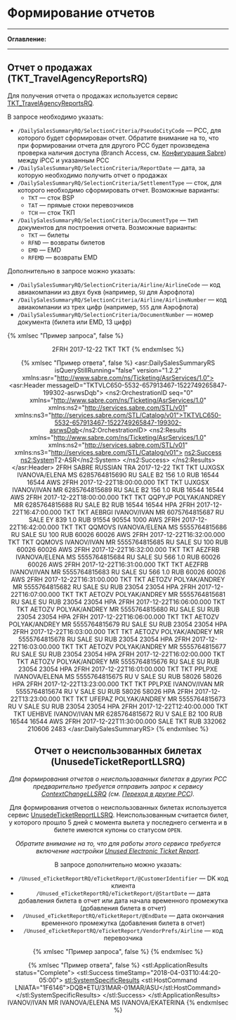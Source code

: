 # Формирование отчетов

-----

**Оглавление:**
<!-- toc -->

-----

## Отчет о продажах (TKT_TravelAgencyReportsRQ)

Для получения отчета о продажах используется сервис [TKT_TravelAgencyReportsRQ](https://developer.sabre.com/docs/read/soap_apis/air/fulfill/display_audit_trail).

В запросе необходимо указать:
- ```/DailySalesSummaryRQ/SelectionCriteria/PseudoCityCode``` — PCC, для которого будет сформирован отчет. Обратите внимание на то, что при формировании отчета для другого PCC будет произведена проверка наличия доступа (Branch Access, см. [Конфигурация Sabre](configuration.md)) между iPCC и указанным PCC
- ```/DailySalesSummaryRQ/SelectionCriteria/ReportDate``` — дата, за которую необходимо получить отчет о продажах
- ```/DailySalesSummaryRQ/SelectionCriteria/SettlementType``` — сток, для которого необходимо сформировать отчет. Возможные варианты:
    - ```TKT``` — сток BSP
    - ```TAT``` — прямые стоки перевозчиков
    - ```TCH``` — сток ТКП
- ```/DailySalesSummaryRQ/SelectionCriteria/DocumentType``` — тип документов для построения отчета. Возможные варианты:
    - ```TKT``` — билеты
    - ```RFND``` — возвраты билетов
    - ```EMD``` — EMD
    - ```RFEMD``` — возвраты EMD

Дополнительно в запросе можно указать:
- ```/DailySalesSummaryRQ/SelectionCriteria/Airline/AirlineCode``` — код авиакомпании из двух букв (например, ```SU``` для Аэрофлота)
- ```/DailySalesSummaryRQ/SelectionCriteria/Airline/AirlineNumber``` — код авиакомпании из трех цифр (например, ```555``` для Аэрофлота)
- ```/DailySalesSummaryRQ/SelectionCriteria/DocumentNumber``` — номер документа (билета или EMD, 13 цифр)

{% xmlsec "Пример запроса", false %}
<DailySalesSummaryRQ version="1.2.2" xmlns="http://www.sabre.com/ns/Ticketing/AsrServices/1.0">
  <Header/>
  <SelectionCriteria>
    <PseudoCityCode>2FRH</PseudoCityCode>
    <ReportDate>2017-12-22</ReportDate>
    <SettlementType>TKT</SettlementType>
    <DocumentType>TKT</DocumentType>
  </SelectionCriteria>
</DailySalesSummaryRQ>
{% endxmlsec %}

{% xmlsec "Пример ответа", false %}
<asr:DailySalesSummaryRS isQueryStillRunning="false" version="1.2.2" xmlns:asr="http://www.sabre.com/ns/Ticketing/AsrServices/1.0">
  <asr:Header messageID="TKTVLC650-5532-657913467-1522749265847-199302-asrwsDqb">
    <ns2:OrchestrationID seq="0" xmlns="http://www.sabre.com/ns/Ticketing/AsrServices/1.0" xmlns:ns2="http://services.sabre.com/STL/v01" xmlns:ns3="http://services.sabre.com/STL/Catalog/v01">TKTVLC650-5532-657913467-1522749265847-199302-asrwsDqb</ns2:OrchestrationID>
    <ns2:Results xmlns="http://www.sabre.com/ns/Ticketing/AsrServices/1.0" xmlns:ns2="http://services.sabre.com/STL/v01" xmlns:ns3="http://services.sabre.com/STL/Catalog/v01">
      <ns2:Success>
        <ns2:System>T2-ASR</ns2:System>
      </ns2:Success>
    </ns2:Results>
  </asr:Header>
  <DSHeader xmlns="http://www.sabre.com/ns/Ticketing/AsrServices/1.0" xmlns:ns2="http://services.sabre.com/STL/v01" xmlns:ns3="http://services.sabre.com/STL/Catalog/v01">
    <PseudoCityCode>2FRH</PseudoCityCode>
    <AgencyName>SABRE RUSSIAN TRA</AgencyName>
  </DSHeader>
  <DailySalesReport xmlns="http://www.sabre.com/ns/Ticketing/AsrServices/1.0" xmlns:ns2="http://services.sabre.com/STL/v01" xmlns:ns3="http://services.sabre.com/STL/Catalog/v01">
    <ReportDate>2017-12-22</ReportDate>
    <Transaction electronicDocument="true" itineraryType="I" nonInteractive="false">
      <DocumentType>TKT</DocumentType>
      <SettlementType>TKT</SettlementType>
      <PnrLocator>UJXGSX</PnrLocator>
      <PassengerName>IVANOVA/ELENA MS</PassengerName>
      <DocumentDetails>
        <DocumentNumber>6285764815690</DocumentNumber>
        <StockType>RU</StockType>
        <TransactionCode>SALE</TransactionCode>
      </DocumentDetails>
      <AirlineCode AirlineNumber="628">B2</AirlineCode>
      <Commission>
        <Amount>156</Amount>
        <Percent>1.0</Percent>
      </Commission>
      <Payments>
        <CurrencyCode decimalPlace="0">RUB</CurrencyCode>
        <DocumentPayment>
          <PaymentTotal>16544</PaymentTotal>
          <PaymentDetail category="Cash" fop="CA">
            <PaymentAmount>16544</PaymentAmount>
          </PaymentDetail>
        </DocumentPayment>
      </Payments>
      <AgentSine>AWS</AgentSine>
      <AgentPseudoCity>2FRH</AgentPseudoCity>
      <TransactionDateTime>2017-12-22T18:00:00.000</TransactionDateTime>
    </Transaction>
    <Transaction electronicDocument="true" itineraryType="I" nonInteractive="false">
      <DocumentType>TKT</DocumentType>
      <SettlementType>TKT</SettlementType>
      <PnrLocator>UJXGSX</PnrLocator>
      <PassengerName>IVANOV/IVAN MR</PassengerName>
      <DocumentDetails>
        <DocumentNumber>6285764815689</DocumentNumber>
        <StockType>RU</StockType>
        <TransactionCode>SALE</TransactionCode>
      </DocumentDetails>
      <AirlineCode AirlineNumber="628">B2</AirlineCode>
      <Commission>
        <Amount>156</Amount>
        <Percent>1.0</Percent>
      </Commission>
      <Payments>
        <CurrencyCode decimalPlace="0">RUB</CurrencyCode>
        <DocumentPayment>
          <PaymentTotal>16544</PaymentTotal>
          <PaymentDetail category="Cash" fop="CA">
            <PaymentAmount>16544</PaymentAmount>
          </PaymentDetail>
        </DocumentPayment>
      </Payments>
      <AgentSine>AWS</AgentSine>
      <AgentPseudoCity>2FRH</AgentPseudoCity>
      <TransactionDateTime>2017-12-22T18:00:00.000</TransactionDateTime>
    </Transaction>
    <Transaction electronicDocument="true" itineraryType="I" nonInteractive="false">
      <DocumentType>TKT</DocumentType>
      <SettlementType>TKT</SettlementType>
      <PnrLocator>QQPYJP</PnrLocator>
      <PassengerName>POLYAK/ANDREY MR</PassengerName>
      <DocumentDetails>
        <DocumentNumber>6285764815688</DocumentNumber>
        <StockType>RU</StockType>
        <TransactionCode>SALE</TransactionCode>
      </DocumentDetails>
      <AirlineCode AirlineNumber="628">B2</AirlineCode>
      <Payments>
        <CurrencyCode decimalPlace="0">RUB</CurrencyCode>
        <DocumentPayment>
          <PaymentTotal>16544</PaymentTotal>
          <PaymentDetail category="Cash" fop="CA">
            <PaymentAmount>16544</PaymentAmount>
          </PaymentDetail>
        </DocumentPayment>
      </Payments>
      <AgentSine>HPA</AgentSine>
      <AgentPseudoCity>2FRH</AgentPseudoCity>
      <TransactionDateTime>2017-12-22T16:47:00.000</TransactionDateTime>
    </Transaction>
    <Transaction electronicDocument="true" itineraryType="I" nonInteractive="false">
      <DocumentType>TKT</DocumentType>
      <SettlementType>TKT</SettlementType>
      <PnrLocator>AEBRGI</PnrLocator>
      <PassengerName>IVANOV/IVAN MR</PassengerName>
      <DocumentDetails>
        <DocumentNumber>6075764815687</DocumentNumber>
        <StockType>RU</StockType>
        <TransactionCode>SALE</TransactionCode>
      </DocumentDetails>
      <AirlineCode AirlineNumber="607">EY</AirlineCode>
      <Commission>
        <Amount>839</Amount>
        <Percent>1.0</Percent>
      </Commission>
      <Payments>
        <CurrencyCode decimalPlace="0">RUB</CurrencyCode>
        <DocumentPayment>
          <PaymentTotal>91554</PaymentTotal>
          <PaymentDetail cardType="AX" category="Credit" fop="CC">
            <PaymentAmount>90554</PaymentAmount>
          </PaymentDetail>
          <PaymentDetail category="Cash" fop="CA">
            <PaymentAmount>1000</PaymentAmount>
          </PaymentDetail>
        </DocumentPayment>
      </Payments>
      <AgentSine>AWS</AgentSine>
      <AgentPseudoCity>2FRH</AgentPseudoCity>
      <TransactionDateTime>2017-12-22T16:42:00.000</TransactionDateTime>
    </Transaction>
    <Transaction electronicDocument="true" itineraryType="D" nonInteractive="false">
      <DocumentType>TKT</DocumentType>
      <SettlementType>TKT</SettlementType>
      <PnrLocator>QQMOVS</PnrLocator>
      <PassengerName>IVANOVA/ELENA MS</PassengerName>
      <DocumentDetails>
        <DocumentNumber>5555764815686</DocumentNumber>
        <StockType>RU</StockType>
        <TransactionCode>SALE</TransactionCode>
      </DocumentDetails>
      <AirlineCode AirlineNumber="555">SU</AirlineCode>
      <Commission>
        <Amount>100</Amount>
      </Commission>
      <Payments>
        <CurrencyCode decimalPlace="0">RUB</CurrencyCode>
        <DocumentPayment>
          <PaymentTotal>60026</PaymentTotal>
          <PaymentDetail cardType="AX" category="Credit" fop="CC">
            <PaymentAmount>60026</PaymentAmount>
          </PaymentDetail>
        </DocumentPayment>
      </Payments>
      <AgentSine>AWS</AgentSine>
      <AgentPseudoCity>2FRH</AgentPseudoCity>
      <TransactionDateTime>2017-12-22T16:32:00.000</TransactionDateTime>
    </Transaction>
    <Transaction electronicDocument="true" itineraryType="D" nonInteractive="false">
      <DocumentType>TKT</DocumentType>
      <SettlementType>TKT</SettlementType>
      <PnrLocator>QQMOVS</PnrLocator>
      <PassengerName>IVANOV/IVAN MR</PassengerName>
      <DocumentDetails>
        <DocumentNumber>5555764815685</DocumentNumber>
        <StockType>RU</StockType>
        <TransactionCode>SALE</TransactionCode>
      </DocumentDetails>
      <AirlineCode AirlineNumber="555">SU</AirlineCode>
      <Commission>
        <Amount>100</Amount>
      </Commission>
      <Payments>
        <CurrencyCode decimalPlace="0">RUB</CurrencyCode>
        <DocumentPayment>
          <PaymentTotal>60026</PaymentTotal>
          <PaymentDetail cardType="AX" category="Credit" fop="CC">
            <PaymentAmount>60026</PaymentAmount>
          </PaymentDetail>
        </DocumentPayment>
      </Payments>
      <AgentSine>AWS</AgentSine>
      <AgentPseudoCity>2FRH</AgentPseudoCity>
      <TransactionDateTime>2017-12-22T16:32:00.000</TransactionDateTime>
    </Transaction>
    <Transaction electronicDocument="true" itineraryType="D" nonInteractive="false">
      <DocumentType>TKT</DocumentType>
      <SettlementType>TKT</SettlementType>
      <PnrLocator>AEZFRB</PnrLocator>
      <PassengerName>IVANOVA/ELENA MS</PassengerName>
      <DocumentDetails>
        <DocumentNumber>5555764815684</DocumentNumber>
        <StockType>RU</StockType>
        <TransactionCode>SALE</TransactionCode>
      </DocumentDetails>
      <AirlineCode AirlineNumber="555">SU</AirlineCode>
      <Commission>
        <Amount>566</Amount>
        <Percent>1.0</Percent>
      </Commission>
      <Payments>
        <CurrencyCode decimalPlace="0">RUB</CurrencyCode>
        <DocumentPayment>
          <PaymentTotal>60026</PaymentTotal>
          <PaymentDetail category="Cash" fop="CA">
            <PaymentAmount>60026</PaymentAmount>
          </PaymentDetail>
        </DocumentPayment>
      </Payments>
      <AgentSine>AWS</AgentSine>
      <AgentPseudoCity>2FRH</AgentPseudoCity>
      <TransactionDateTime>2017-12-22T16:31:00.000</TransactionDateTime>
    </Transaction>
    <Transaction electronicDocument="true" itineraryType="D" nonInteractive="false">
      <DocumentType>TKT</DocumentType>
      <SettlementType>TKT</SettlementType>
      <PnrLocator>AEZFRB</PnrLocator>
      <PassengerName>IVANOV/IVAN MR</PassengerName>
      <DocumentDetails>
        <DocumentNumber>5555764815683</DocumentNumber>
        <StockType>RU</StockType>
        <TransactionCode>SALE</TransactionCode>
      </DocumentDetails>
      <AirlineCode AirlineNumber="555">SU</AirlineCode>
      <Commission>
        <Amount>566</Amount>
        <Percent>1.0</Percent>
      </Commission>
      <Payments>
        <CurrencyCode decimalPlace="0">RUB</CurrencyCode>
        <DocumentPayment>
          <PaymentTotal>60026</PaymentTotal>
          <PaymentDetail category="Cash" fop="CA">
            <PaymentAmount>60026</PaymentAmount>
          </PaymentDetail>
        </DocumentPayment>
      </Payments>
      <AgentSine>AWS</AgentSine>
      <AgentPseudoCity>2FRH</AgentPseudoCity>
      <TransactionDateTime>2017-12-22T16:31:00.000</TransactionDateTime>
    </Transaction>
    <Transaction electronicDocument="true" itineraryType="D" nonInteractive="false">
      <DocumentType>TKT</DocumentType>
      <SettlementType>TKT</SettlementType>
      <PnrLocator>AETOZV</PnrLocator>
      <PassengerName>POLYAK/ANDREY MR</PassengerName>
      <DocumentDetails>
        <DocumentNumber>5555764815682</DocumentNumber>
        <StockType>RU</StockType>
        <TransactionCode>SALE</TransactionCode>
      </DocumentDetails>
      <AirlineCode AirlineNumber="555">SU</AirlineCode>
      <Payments>
        <CurrencyCode decimalPlace="0">RUB</CurrencyCode>
        <DocumentPayment>
          <PaymentTotal>23054</PaymentTotal>
          <PaymentDetail category="Cash" fop="CA">
            <PaymentAmount>23054</PaymentAmount>
          </PaymentDetail>
        </DocumentPayment>
      </Payments>
      <AgentSine>HPA</AgentSine>
      <AgentPseudoCity>2FRH</AgentPseudoCity>
      <TransactionDateTime>2017-12-22T16:07:00.000</TransactionDateTime>
    </Transaction>
    <Transaction electronicDocument="true" itineraryType="D" nonInteractive="false">
      <DocumentType>TKT</DocumentType>
      <SettlementType>TKT</SettlementType>
      <PnrLocator>AETOZV</PnrLocator>
      <PassengerName>POLYAK/ANDREY MR</PassengerName>
      <DocumentDetails>
        <DocumentNumber>5555764815681</DocumentNumber>
        <StockType>RU</StockType>
        <TransactionCode>SALE</TransactionCode>
      </DocumentDetails>
      <AirlineCode AirlineNumber="555">SU</AirlineCode>
      <Payments>
        <CurrencyCode decimalPlace="0">RUB</CurrencyCode>
        <DocumentPayment>
          <PaymentTotal>23054</PaymentTotal>
          <PaymentDetail category="Cash" fop="CA">
            <PaymentAmount>23054</PaymentAmount>
          </PaymentDetail>
        </DocumentPayment>
      </Payments>
      <AgentSine>HPA</AgentSine>
      <AgentPseudoCity>2FRH</AgentPseudoCity>
      <TransactionDateTime>2017-12-22T16:06:00.000</TransactionDateTime>
    </Transaction>
    <Transaction electronicDocument="true" itineraryType="D" nonInteractive="false">
      <DocumentType>TKT</DocumentType>
      <SettlementType>TKT</SettlementType>
      <PnrLocator>AETOZV</PnrLocator>
      <PassengerName>POLYAK/ANDREY MR</PassengerName>
      <DocumentDetails>
        <DocumentNumber>5555764815680</DocumentNumber>
        <StockType>RU</StockType>
        <TransactionCode>SALE</TransactionCode>
      </DocumentDetails>
      <AirlineCode AirlineNumber="555">SU</AirlineCode>
      <Payments>
        <CurrencyCode decimalPlace="0">RUB</CurrencyCode>
        <DocumentPayment>
          <PaymentTotal>23054</PaymentTotal>
          <PaymentDetail category="Cash" fop="CA">
            <PaymentAmount>23054</PaymentAmount>
          </PaymentDetail>
        </DocumentPayment>
      </Payments>
      <AgentSine>HPA</AgentSine>
      <AgentPseudoCity>2FRH</AgentPseudoCity>
      <TransactionDateTime>2017-12-22T16:06:00.000</TransactionDateTime>
    </Transaction>
    <Transaction electronicDocument="true" itineraryType="D" nonInteractive="false">
      <DocumentType>TKT</DocumentType>
      <SettlementType>TKT</SettlementType>
      <PnrLocator>AETOZV</PnrLocator>
      <PassengerName>POLYAK/ANDREY MR</PassengerName>
      <DocumentDetails>
        <DocumentNumber>5555764815679</DocumentNumber>
        <StockType>RU</StockType>
        <TransactionCode>SALE</TransactionCode>
      </DocumentDetails>
      <AirlineCode AirlineNumber="555">SU</AirlineCode>
      <Payments>
        <CurrencyCode decimalPlace="0">RUB</CurrencyCode>
        <DocumentPayment>
          <PaymentTotal>23054</PaymentTotal>
          <PaymentDetail category="Cash" fop="CA">
            <PaymentAmount>23054</PaymentAmount>
          </PaymentDetail>
        </DocumentPayment>
      </Payments>
      <AgentSine>HPA</AgentSine>
      <AgentPseudoCity>2FRH</AgentPseudoCity>
      <TransactionDateTime>2017-12-22T16:03:00.000</TransactionDateTime>
    </Transaction>
    <Transaction electronicDocument="true" itineraryType="D" nonInteractive="false">
      <DocumentType>TKT</DocumentType>
      <SettlementType>TKT</SettlementType>
      <PnrLocator>AETOZV</PnrLocator>
      <PassengerName>POLYAK/ANDREY MR</PassengerName>
      <DocumentDetails>
        <DocumentNumber>5555764815678</DocumentNumber>
        <StockType>RU</StockType>
        <TransactionCode>SALE</TransactionCode>
      </DocumentDetails>
      <AirlineCode AirlineNumber="555">SU</AirlineCode>
      <Payments>
        <CurrencyCode decimalPlace="0">RUB</CurrencyCode>
        <DocumentPayment>
          <PaymentTotal>23054</PaymentTotal>
          <PaymentDetail category="Cash" fop="CA">
            <PaymentAmount>23054</PaymentAmount>
          </PaymentDetail>
        </DocumentPayment>
      </Payments>
      <AgentSine>HPA</AgentSine>
      <AgentPseudoCity>2FRH</AgentPseudoCity>
      <TransactionDateTime>2017-12-22T16:03:00.000</TransactionDateTime>
    </Transaction>
    <Transaction electronicDocument="true" itineraryType="D" nonInteractive="false">
      <DocumentType>TKT</DocumentType>
      <SettlementType>TKT</SettlementType>
      <PnrLocator>AETOZV</PnrLocator>
      <PassengerName>POLYAK/ANDREY MR</PassengerName>
      <DocumentDetails>
        <DocumentNumber>5555764815677</DocumentNumber>
        <StockType>RU</StockType>
        <TransactionCode>SALE</TransactionCode>
      </DocumentDetails>
      <AirlineCode AirlineNumber="555">SU</AirlineCode>
      <Payments>
        <CurrencyCode decimalPlace="0">RUB</CurrencyCode>
        <DocumentPayment>
          <PaymentTotal>23054</PaymentTotal>
          <PaymentDetail category="Cash" fop="CA">
            <PaymentAmount>23054</PaymentAmount>
          </PaymentDetail>
        </DocumentPayment>
      </Payments>
      <AgentSine>HPA</AgentSine>
      <AgentPseudoCity>2FRH</AgentPseudoCity>
      <TransactionDateTime>2017-12-22T16:02:00.000</TransactionDateTime>
    </Transaction>
    <Transaction electronicDocument="true" itineraryType="D" nonInteractive="false">
      <DocumentType>TKT</DocumentType>
      <SettlementType>TKT</SettlementType>
      <PnrLocator>AETOZV</PnrLocator>
      <PassengerName>POLYAK/ANDREY MR</PassengerName>
      <DocumentDetails>
        <DocumentNumber>5555764815676</DocumentNumber>
        <StockType>RU</StockType>
        <TransactionCode>SALE</TransactionCode>
      </DocumentDetails>
      <AirlineCode AirlineNumber="555">SU</AirlineCode>
      <Payments>
        <CurrencyCode decimalPlace="0">RUB</CurrencyCode>
        <DocumentPayment>
          <PaymentTotal>23054</PaymentTotal>
          <PaymentDetail category="Cash" fop="CA">
            <PaymentAmount>23054</PaymentAmount>
          </PaymentDetail>
        </DocumentPayment>
      </Payments>
      <AgentSine>HPA</AgentSine>
      <AgentPseudoCity>2FRH</AgentPseudoCity>
      <TransactionDateTime>2017-12-22T16:01:00.000</TransactionDateTime>
    </Transaction>
    <Transaction electronicDocument="true" itineraryType="D" nonInteractive="false">
      <DocumentType>TKT</DocumentType>
      <SettlementType>TKT</SettlementType>
      <PnrLocator>PPLPXE</PnrLocator>
      <PassengerName>IVANOVA/ELENA MS</PassengerName>
      <DocumentDetails>
        <DocumentNumber>5555764815675</DocumentNumber>
        <StockType>RU</StockType>
        <DocumentStatusCode>V</DocumentStatusCode>
        <TransactionCode>SALE</TransactionCode>
      </DocumentDetails>
      <AirlineCode AirlineNumber="555">SU</AirlineCode>
      <Payments>
        <CurrencyCode decimalPlace="0">RUB</CurrencyCode>
        <DocumentPayment>
          <PaymentTotal>58026</PaymentTotal>
          <PaymentDetail category="Cash" fop="CA">
            <PaymentAmount>58026</PaymentAmount>
          </PaymentDetail>
        </DocumentPayment>
      </Payments>
      <AgentSine>HPA</AgentSine>
      <AgentPseudoCity>2FRH</AgentPseudoCity>
      <TransactionDateTime>2017-12-22T13:23:00.000</TransactionDateTime>
    </Transaction>
    <Transaction electronicDocument="true" itineraryType="D" nonInteractive="false">
      <DocumentType>TKT</DocumentType>
      <SettlementType>TKT</SettlementType>
      <PnrLocator>PPLPXE</PnrLocator>
      <PassengerName>IVANOV/IVAN MR</PassengerName>
      <DocumentDetails>
        <DocumentNumber>5555764815674</DocumentNumber>
        <StockType>RU</StockType>
        <DocumentStatusCode>V</DocumentStatusCode>
        <TransactionCode>SALE</TransactionCode>
      </DocumentDetails>
      <AirlineCode AirlineNumber="555">SU</AirlineCode>
      <Payments>
        <CurrencyCode decimalPlace="0">RUB</CurrencyCode>
        <DocumentPayment>
          <PaymentTotal>58026</PaymentTotal>
          <PaymentDetail category="Cash" fop="CA">
            <PaymentAmount>58026</PaymentAmount>
          </PaymentDetail>
        </DocumentPayment>
      </Payments>
      <AgentSine>HPA</AgentSine>
      <AgentPseudoCity>2FRH</AgentPseudoCity>
      <TransactionDateTime>2017-12-22T13:23:00.000</TransactionDateTime>
    </Transaction>
    <Transaction electronicDocument="true" itineraryType="D" nonInteractive="false">
      <DocumentType>TKT</DocumentType>
      <SettlementType>TKT</SettlementType>
      <PnrLocator>UFEPAZ</PnrLocator>
      <PassengerName>POLYAK/ANDREY MR</PassengerName>
      <DocumentDetails>
        <DocumentNumber>5555764815673</DocumentNumber>
        <StockType>RU</StockType>
        <DocumentStatusCode>V</DocumentStatusCode>
        <TransactionCode>SALE</TransactionCode>
      </DocumentDetails>
      <AirlineCode AirlineNumber="555">SU</AirlineCode>
      <Payments>
        <CurrencyCode decimalPlace="0">RUB</CurrencyCode>
        <DocumentPayment>
          <PaymentTotal>23054</PaymentTotal>
          <PaymentDetail category="Cash" fop="CA">
            <PaymentAmount>23054</PaymentAmount>
          </PaymentDetail>
        </DocumentPayment>
      </Payments>
      <AgentSine>HPA</AgentSine>
      <AgentPseudoCity>2FRH</AgentPseudoCity>
      <TransactionDateTime>2017-12-22T12:40:00.000</TransactionDateTime>
    </Transaction>
    <Transaction electronicDocument="true" itineraryType="I" nonInteractive="false">
      <DocumentType>TKT</DocumentType>
      <SettlementType>TKT</SettlementType>
      <PnrLocator>UEHBVE</PnrLocator>
      <PassengerName>IVANOV/IVAN MR</PassengerName>
      <DocumentDetails>
        <DocumentNumber>6285764815672</DocumentNumber>
        <StockType>RU</StockType>
        <DocumentStatusCode>V</DocumentStatusCode>
        <TransactionCode>SALE</TransactionCode>
      </DocumentDetails>
      <AirlineCode AirlineNumber="628">B2</AirlineCode>
      <Commission>
        <Amount>100</Amount>
      </Commission>
      <Payments>
        <CurrencyCode decimalPlace="0">RUB</CurrencyCode>
        <DocumentPayment>
          <PaymentTotal>16544</PaymentTotal>
          <PaymentDetail category="Cash" fop="CA">
            <PaymentAmount>16544</PaymentAmount>
          </PaymentDetail>
        </DocumentPayment>
      </Payments>
      <AgentSine>AWS</AgentSine>
      <AgentPseudoCity>2FRH</AgentPseudoCity>
      <TransactionDateTime>2017-12-22T11:30:00.000</TransactionDateTime>
    </Transaction>
    <TotalDailySales>
      <TransactionType>SALE</TransactionType>
      <SalesBySettlement>
        <SettlementType>TKT</SettlementType>
        <SaleTotals>
          <CurrencyCode>RUB</CurrencyCode>
          <CashTotals count="13">332062</CashTotals>
          <CreditTotals count="3">210606</CreditTotals>
          <CommissionTotals count="7">2483</CommissionTotals>
        </SaleTotals>
      </SalesBySettlement>
    </TotalDailySales>
  </DailySalesReport>
</asr:DailySalesSummaryRS>
{% endxmlsec %}

## Отчет о неиспользованных билетах (UnusedeTicketReportLLSRQ)

*Для формирования отчетов о неиспользованных билетах в других PCC предварительно требуется отправить запрос к сервису [ContextChangeLLSRQ](https://developer.sabre.com/docs/read/soap_apis/management/utility/change_aaa) (см. [Переход в другие PCC](change-pcc.md)).*

Для формирования отчетов о неиспользованных билетах используется сервис [UnusedeTicketReportLLSRQ](https://developer.sabre.com/docs/read/soap_apis/air/fulfill/get_unused_etickets). Неиспользованным считается билет, у которого прошло 5 дней с момента вылета у последнего сегмента и в билете имеются купоны со статусом ```OPEN```.

*Обратите внимание на то, что для работы этого сервиса требуется включение настройки [Unused Electronic Ticket Report](tjr-settings.md#unused_electronic_ticket_report_formirovanie_otcheta_o_neispolzovannih_biletah).*

В запросе дополнительно можно указать:
- ```/Unused_eTicketReportRQ/eTicketReport/@CustomerIdentifier``` — DK код клиента
- ```/Unused_eTicketReportRQ/eTicketReport/@StartDate``` — дата добавления билета в отчет или дата начала временного промежутка (добавления билета в отчет)
- ```/Unused_eTicketReportRQ/eTicketReport/@EndDate``` — дата окончания временного промежутка (добавления билета в отчет)
- ```/Unused_eTicketReportRQ/eTicketReport/VendorPrefs/Airline``` — код перевозчика

{% xmlsec "Пример запроса", false %}
<UnusedeTicketReportRQ ReturnHostCommand="true" Version="2.0.0" xmlns="http://webservices.sabre.com/sabreXML/2011/10">
  <eTicketReport EndDate="03-31" StartDate="03-01">
    <VendorPrefs>
      <Airline Code="SU"/>
    </VendorPrefs>
  </eTicketReport>
</UnusedeTicketReportRQ>
{% endxmlsec %}

{% xmlsec "Пример ответа", false %}
<UnusedeTicketReportRS Version="2.0.0" xmlns="http://webservices.sabre.com/sabreXML/2011/10" xmlns:stl="http://services.sabre.com/STL/v01" xmlns:xs="http://www.w3.org/2001/XMLSchema" xmlns:xsi="http://www.w3.org/2001/XMLSchema-instance">
  <stl:ApplicationResults status="Complete">
    <stl:Success timeStamp="2018-04-03T10:44:20-05:00">
      <stl:SystemSpecificResults>
        <stl:HostCommand LNIATA="1F6146">DQB*ETU/31MAR-01MAR/ASU</stl:HostCommand>
      </stl:SystemSpecificResults>
    </stl:Success>
  </stl:ApplicationResults>
  <SalesReport>
    <CreationDetails>
      <Source AgencyName="SABRE RUSSIAN TRA" CreateDateTime="04-03" PseudoCityCode="2FRH"/>
    </CreationDetails>
    <TicketingInfo>
      <Ticketing eTicketNumber="5555670343979">
        <TicketingDetails TicketPurgeDate="06-18" TransactionDate="03-25" UnableToVerify="false">
          <PersonName>
            <Surname>IVANOV/IVAN MR</Surname>
          </PersonName>
        </TicketingDetails>
      </Ticketing>
      <Ticketing eTicketNumber="5555670343978">
        <TicketingDetails TicketPurgeDate="06-18" TransactionDate="03-28" UnableToVerify="false">
          <PersonName>
            <Surname>IVANOVA/ELENA MS</Surname>
          </PersonName>
        </TicketingDetails>
      </Ticketing>
      <Ticketing eTicketNumber="5555670343954">
        <TicketingDetails TicketPurgeDate="6-18" TransactionDate="03-30" UnableToVerify="false">
          <PersonName>
            <Surname>IVANOVA/EKATERINA</Surname>
          </PersonName>
        </TicketingDetails>
      </Ticketing>
    </TicketingInfo>
  </SalesReport>
</UnusedeTicketReportRS>
{% endxmlsec %}
